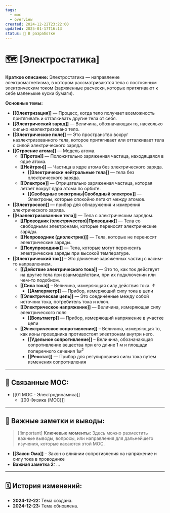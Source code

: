 ```yaml
---
tags:
  - moc
  - overview
created: 2024-12-22T23:22:00
updated: 2025-01-17T16:13
status: 🚧 В разработке
---
```


# 🗺️ **[Электростатика]**

**Краткое описание:** Электростатика — направление электромагнетизма, в котором рассматриваются тела с постоянным электрическим током (заряженные расчески, которые притягивают к себе маленькие куски бумаги).

**Основные темы:**

- **[[Электризация]]** — Процесс, когда тело получает возможность притягивать и отталкивать другие тела от себя.
- **[[Электрический заряд]]** — Величина, обозначающая то, насколько сильно наэлектризовано тело.
- **[[Электрическое поле]]** — Это пространство вокруг наэлектризованного тела, которое притягивает или отталкивает тела с силой электрического заряда.
- **[[Строение атома]]** — Модель атома.
	- **[[Протон]]** — Положительно заряженная частица, находящаяся в ядре атома.
	- **[[Нейтрон]]** — Частица в ядре атома без электрического заряда.
		- **[[Электрически нейтральные тела]]** — тела без электрического заряда.
	- **[[Электрон]]** — Отрицательно заряженная частица, которая летает вокруг ядра атома по орбите.
		- **[[Свободные электроны|Свободный электрон]]** — Электроны, которые спокойно летают между атомов.
- **[[Электроскоп]]** — прибор для обнаружения и измерения электрического заряда.
- **[[Наэлектризованные тела]]** — Тела с электрическим зарядом.
	- **[[Проводник (электричество)|Проводник]]** — Тела со свободными электронами, которые переносят электрические заряды.
	- **[[Непроводник (диэлектрик)]]** — Тела, которые не переносят  электрические заряды.
	- **[[Полупроводник]]** — Тела, которые могут переносить электрические заряды при высокой температуре.
- **[[Электрический ток]]** – Это движение заряженных частиц с каким-то направлением.
	- **[[Действие электрического тока]]** — Это то, как ток действует на другие тела при взаимодействии, при их подключении или чем-то подобном.
	- **[[Сила тока]]** – Величина, измеряющая силу действия тока. $\uparrow$
		- **[[Амперметр]]** — Прибор, измеряющий силу тока в цепи
	- **[[Электрическая цепь]]** — Это соединённые между собой источник тока, потребитель тока и ключ.
	- **[[Электрическое напряжение]]** — Величина, измеряющая силу электрического поля
		- **[[Вольтметр]]** — Прибор, измеряющий напряжение в участке цепи
	- **[[Электрическое сопротивление]]** – Величина, измеряющая то, как ионы проводника противостоят электронам внутри него.
		- **[[Удельное сопротивление]]** – Величина, обозначающая сопротивление вещества при его длине 1 м и площади поперечного сечения $1м^2$
		- **[[Реостат]]** — Прибор для регулирования силы тока путем изменения сопротивления
---

## 🔗 **Связанные MOC:**

- [[01 MOC - Электродинамика]]
	- [[00 Физика (MOC)]]

---

## 📌 **Важные заметки и выводы:**

> [!important] **Ключевые моменты:** Здесь можно разместить важные выводы, вопросы, или направления для дальнейшего изучения, которые касаются этой MOC.

-  **[[Закон Ома]]** – Закон о влиянии сопротивления на напряжение и силу тока в проводнике
- **Важная заметка 2:** ...

---

## 🗓️ **История изменений:**

- **2024-12-22:**  Тема создана.
- **2024-12-23:** Тема обновлена.